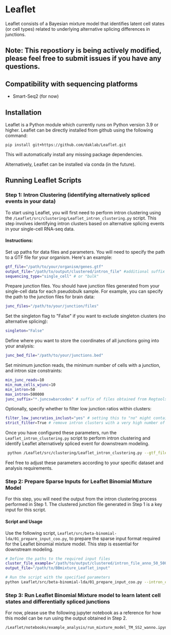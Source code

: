 # Leaflet

Leaflet consists of a Bayesian mixture model that identifies latent cell states (or cell types) related to underlying alternative splicing differences in junctions. 

## Note: This repostiory is being actively modified, please feel free to submit issues if you have any questions.

## Compatibility with sequencing platforms 

- Smart-Seq2 (for now)

## Installation

Leaflet is a Python module which currently runs on Python version 3.9 or higher. Leaflet can be directly installed from github using the following command:

```pip install git+https://github.com/daklab/Leaflet.git``` 

This will automatically install any missing package dependencies.

Alternatively, Leaflet can be installed via conda (in the future). 

## Running Leaflet Scripts

### Step 1: Intron Clustering (identifying alternatively spliced events in your data)

To start using Leaflet, you will first need to perform intron clustering using the `/Leaflet/src/clustering/Leaflet_intron_clustering.py` script. This step involves identifying intron clusters based on alternative splicing events in your single-cell RNA-seq data.

#### Instructions:

Set up paths for data files and parameters. You will need to specify the path to a GTF file for your organism. Here's an example:

```bash
gtf_file="/path/to/your/organism/genes.gtf"
output_file="/path/to/output/clustered/intron_file" #additional suffix will be added with params used
sequencing_type="single_cell" # or "bulk"
```
Prepare junction files. You should have junction files generated from your single-cell data for each pseudobulk sample. For example, you can specify the path to the junction files for brain data:

```bash
junc_files="/path/to/your/junction/files"
```   

Set the singleton flag to "False" if you want to exclude singleton clusters (no alternative splicing):

```bash
singleton="False"
```

Define where you want to store the coordinates of all junctions going into your analysis:

```bash
junc_bed_file="/path/to/your/junctions.bed"
```

Set minimum junction reads, the minimum number of cells with a junction, and intron size constraints:

```bash
min_junc_reads=10
min_num_cells_wjunc=10
min_intron=50
max_intron=500000
junc_suffix="*.juncswbarcodes" # suffix of files obtained from Regtools (make sure to append barcodes to extracted junctions!)
```

Optionally, specify whether to filter low junction ratios within clusters:

```bash
filter_low_juncratios_inclust="yes" # setting this to "no" might contain very lowly used junctions (relative to other junctions in cluster but would significantly speed up this step!)
strict_filter=True # remove intron clusters with a very high number of junctions 
```

Once you have configured these parameters, run the ```Leaflet_intron_clustering.py``` script to perform intron clustering and identify Leaflet alternatively spliced event for downstream modeling.

```bash
 python /Leaflet/src/clustering/Leaflet_intron_clustering.py --gtf_file $gtf_file --junc_files $junc_files --output_file $output_file --sequencing_type $sequencing_type --junc_suffix $junc_suffix --filter_low_juncratios_inclust $filter_low_juncratios_inclust
```

Feel free to adjust these parameters according to your specific dataset and analysis requirements.

### Step 2: Prepare Sparse Inputs for Leaflet Binomial Mixture Model

For this step, you will need the output from the intron clustering process performed in Step 1. The clustered junction file generated in Step 1 is a key input for this script.

#### Script and Usage

Use the following script, `Leaflet/src/beta-binomial-lda/01_prepare_input_coo.py`, to prepare the sparse input format required for the Leaflet binomial mixture model. This step is essential for downstream modeling.

```bash
# Define the paths to the required input files
cluster_file_example="/path/to/output/clustered/intron_file_anno_50_500000_5_5_0.01_single_cell.gz"
output_file="/path/to/BBmixture_Leaflet_input"

# Run the script with the specified parameters
python Leaflet/src/beta-binomial-lda/01_prepare_input_coo.py --intron_clusters $cluster_file --output_file $output_file --has_genes "yes" --chunk_size 20000 --train_val_test "no"
```

### Step 3: Run Leaflet Binomial Mixture model to learn latent cell states and differentially spliced junctions 

For now, please use the following jupyter notebook as a reference for how this model can be run using the output obtained in Step 2. 

```
/Leaflet/notebooks/example_analysis/run_mixture_model_TM_SS2_wanno.ipynb
```
